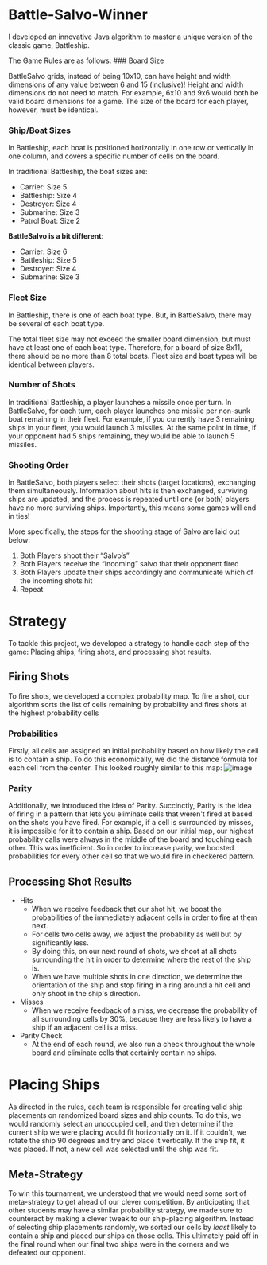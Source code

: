 # Battle-Salvo-Winner
I developed an innovative Java algorithm to master a unique version of the classic game, Battleship. 


The Game Rules are as follows: ### Board Size

BattleSalvo grids, instead of being 10x10, can have height and width dimensions of any value between 6 and 15 (inclusive)! Height and width dimensions do not need to match. For example, 6x10 and 9x6 would both be valid board dimensions for a game. The size of the board for each player, however, must be identical.

### Ship/Boat Sizes

In Battleship, each boat is positioned horizontally in one row or vertically in one column, and covers a specific number of cells on the board.

In traditional Battleship, the boat sizes are:

- Carrier: Size 5
- Battleship: Size 4
- Destroyer: Size 4
- Submarine: Size 3
- Patrol Boat: Size 2

**BattleSalvo is a bit different**:

- Carrier: Size 6
- Battleship: Size 5
- Destroyer: Size 4
- Submarine: Size 3

### Fleet Size

In Battleship, there is one of each boat type. But, in BattleSalvo, there may be several of each boat type.

The total fleet size may not exceed the smaller board dimension, but must have at least one of each boat type. Therefore, for a board of size 8x11, there should be no more than 8 total boats. Fleet size and boat types will be identical between players. 

### Number of Shots

In traditional Battleship, a player launches a missile once per turn. In BattleSalvo, for each turn, each player launches one missile per non-sunk boat remaining in their fleet.  For example, if you currently have 3 remaining ships in your fleet, you would launch 3 missiles. At the same point in time, if your opponent had 5 ships remaining, they would be able to launch 5 missiles.

### Shooting Order

In BattleSalvo, both players select their shots (target locations), exchanging them simultaneously. Information about hits is then exchanged, surviving ships are updated, and the process is repeated until one (or both) players have no more surviving ships. Importantly, this means some games will end in ties!

More specifically, the steps for the shooting stage of Salvo are laid out below:

1. Both Players shoot their “Salvo’s”
2. Both Players receive the “Incoming” salvo that their opponent fired
3. Both Players update their ships accordingly and communicate which of the incoming shots hit
4. Repeat





# Strategy
To tackle this project, we developed a strategy to handle each step of the game: Placing ships, firing shots, and processing shot results.

## Firing Shots
To fire shots, we developed a complex probability map. To fire a shot, our algorithm sorts the list of cells remaining by probability and fires shots at the highest probability cells

### Probabilities
Firstly, all cells are assigned an initial probability based on how likely the cell is to contain a ship. To do this economically, we did the distance formula for each cell from the center. This looked roughly similar to this map: ![image](https://github.com/siondw/Battle-Salvo-Winner/assets/124106512/be77e4c0-c75d-47f8-bab0-eca69224e333)

### Parity
Additionally, we introduced the idea of Parity. Succinctly, Parity is the idea of firing in a pattern that lets you eliminate cells that weren't fired at based on the shots you have fired. For example, if a cell is surrounded by misses, it is impossible for it to contain a ship. Based on our initial map, our highest probability calls were always in the middle of the board and touching each other. This was inefficient. So in order to increase parity, we boosted probabilities for every other cell so that we would fire in checkered pattern.

## Processing Shot Results
- Hits
  - When we receive feedback that our shot hit, we boost the probabilities of the immediately adjacent cells in order to fire at them next.
  - For cells two cells away, we adjust the probability as well but by significantly less.
  - By doing this, on our next round of shots, we shoot at all shots surrounding the hit in order to determine where the rest of the ship is.
  - When we have multiple shots in one direction, we determine the orientation of the ship and stop firing in a ring around a hit cell and only shoot in the ship's direction.
- Misses
  - When we receive feedback of a miss, we decrease the probability of all surrounding cells by 30%, because they are less likely to have a ship if an adjacent cell is a miss.
- Parity Check
  - At the end of each round, we also run a check throughout the whole board and eliminate cells that certainly contain no ships.


# Placing Ships
As directed in the rules, each team is responsible for creating valid ship placements on randomized board sizes and ship counts. To do this, we would randomly select an unoccupied cell, and then determine if the current ship we were placing would fit horizontally on it. If it couldn't, we rotate the ship 90 degrees and try and place it vertically. If the ship fit, it was placed. If not, a new cell was selected until the ship was fit.

## Meta-Strategy
To win this tournament, we understood that we would need some sort of meta-strategy to get ahead of our clever competition. By anticipating that other students may have a similar probability strategy, we made sure to counteract by making a clever tweak to our ship-placing algorithm. Instead of selecting ship placements randomly, we sorted our cells by *least* likely to contain a ship and placed our ships on those cells. This ultimately paid off in the final round when our final two ships were in the corners and we defeated our opponent.

 
